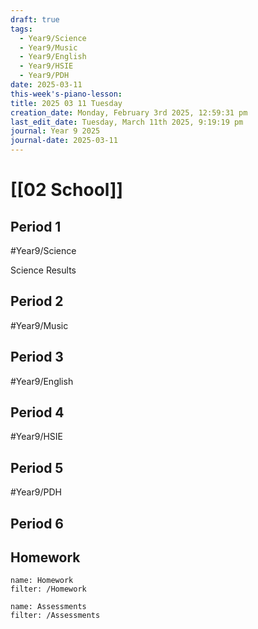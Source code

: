 ```yaml
---
draft: true
tags:
  - Year9/Science
  - Year9/Music
  - Year9/English
  - Year9/HSIE
  - Year9/PDH
date: 2025-03-11
this-week's-piano-lesson: 
title: 2025 03 11 Tuesday
creation_date: Monday, February 3rd 2025, 12:59:31 pm
last_edit_date: Tuesday, March 11th 2025, 9:19:19 pm
journal: Year 9 2025
journal-date: 2025-03-11
---
```


# [[02 School]]

## Period 1

#Year9/Science

Science Results

## Period 2

#Year9/Music

## Period 3

#Year9/English

## Period 4

#Year9/HSIE

## Period 5

#Year9/PDH

## Period 6

## Homework

```todoist
name: Homework
filter: /Homework
```

```todoist
name: Assessments
filter: /Assessments
```
